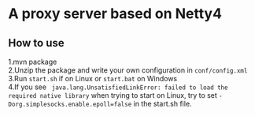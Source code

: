 A proxy server based on Netty4 
====

How to use
---
1.mvn package  
2.Unzip the package and write your own configuration in `conf/config.xml`   
3.Run `start.sh` if on Linux or `start.bat` on Windows    
4.If you see 
` java.lang.UnsatisfiedLinkError: failed to load the required native library`
when trying to start on Linux, try to set `-Dorg.simplesocks.enable.epoll=false` in the start.sh file.

 